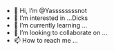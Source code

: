 - 👋 Hi, I’m @Yassssssssnot
- 👀 I’m interested in ...Dicks
- 🌱 I’m currently learning ...
- 💞️ I’m looking to collaborate on ...
- 📫 How to reach me ...

<!---
Yassssssssnot/Yassssssssnot is a ✨ special ✨ repository because its `README.md` (this file) appears on your GitHub profile.
You can click the Preview link to take a look at your changes.
--->

